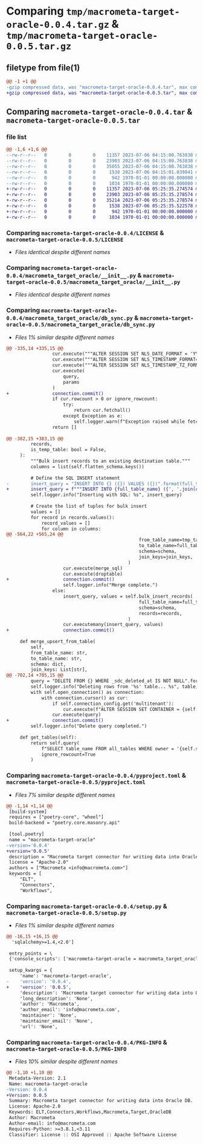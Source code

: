 # Comparing `tmp/macrometa-target-oracle-0.0.4.tar.gz` & `tmp/macrometa-target-oracle-0.0.5.tar.gz`

## filetype from file(1)

```diff
@@ -1 +1 @@
-gzip compressed data, was "macrometa-target-oracle-0.0.4.tar", max compression
+gzip compressed data, was "macrometa-target-oracle-0.0.5.tar", max compression
```

## Comparing `macrometa-target-oracle-0.0.4.tar` & `macrometa-target-oracle-0.0.5.tar`

### file list

```diff
@@ -1,6 +1,6 @@
--rw-r--r--   0        0        0    11357 2023-07-06 04:15:00.763838 macrometa-target-oracle-0.0.4/LICENSE
--rw-r--r--   0        0        0    23903 2023-07-06 04:15:00.763838 macrometa-target-oracle-0.0.4/macrometa_target_oracle/__init__.py
--rw-r--r--   0        0        0    35055 2023-07-06 04:15:00.763838 macrometa-target-oracle-0.0.4/macrometa_target_oracle/db_sync.py
--rw-r--r--   0        0        0     1538 2023-07-06 04:15:01.039841 macrometa-target-oracle-0.0.4/pyproject.toml
--rw-r--r--   0        0        0      942 1970-01-01 00:00:00.000000 macrometa-target-oracle-0.0.4/setup.py
--rw-r--r--   0        0        0     1034 1970-01-01 00:00:00.000000 macrometa-target-oracle-0.0.4/PKG-INFO
+-rw-r--r--   0        0        0    11357 2023-07-06 05:25:35.274574 macrometa-target-oracle-0.0.5/LICENSE
+-rw-r--r--   0        0        0    23903 2023-07-06 05:25:35.278574 macrometa-target-oracle-0.0.5/macrometa_target_oracle/__init__.py
+-rw-r--r--   0        0        0    35214 2023-07-06 05:25:35.278574 macrometa-target-oracle-0.0.5/macrometa_target_oracle/db_sync.py
+-rw-r--r--   0        0        0     1538 2023-07-06 05:25:35.522578 macrometa-target-oracle-0.0.5/pyproject.toml
+-rw-r--r--   0        0        0      942 1970-01-01 00:00:00.000000 macrometa-target-oracle-0.0.5/setup.py
+-rw-r--r--   0        0        0     1034 1970-01-01 00:00:00.000000 macrometa-target-oracle-0.0.5/PKG-INFO
```

### Comparing `macrometa-target-oracle-0.0.4/LICENSE` & `macrometa-target-oracle-0.0.5/LICENSE`

 * *Files identical despite different names*

### Comparing `macrometa-target-oracle-0.0.4/macrometa_target_oracle/__init__.py` & `macrometa-target-oracle-0.0.5/macrometa_target_oracle/__init__.py`

 * *Files identical despite different names*

### Comparing `macrometa-target-oracle-0.0.4/macrometa_target_oracle/db_sync.py` & `macrometa-target-oracle-0.0.5/macrometa_target_oracle/db_sync.py`

 * *Files 1% similar despite different names*

```diff
@@ -335,14 +335,15 @@
                 cur.execute("""ALTER SESSION SET NLS_DATE_FORMAT = 'YYYY-MM-DD"T"HH24:MI:SS."00+00:00"'""")
                 cur.execute("""ALTER SESSION SET NLS_TIMESTAMP_FORMAT='YYYY-MM-DD"T"HH24:MI:SSXFF"+00:00"'""")
                 cur.execute("""ALTER SESSION SET NLS_TIMESTAMP_TZ_FORMAT  = 'YYYY-MM-DD"T"HH24:MI:SS.FFTZH:TZM'""")
                 cur.execute(
                     query,
                     params
                 )
+                connection.commit()
                 if cur.rowcount > 0 or ignore_rowcount:
                     try:
                         return cur.fetchall()
                     except Exception as e:
                         self.logger.warn(f"Exception raised while fetching from cursor. {e}")
                 return []
 
@@ -382,15 +383,15 @@
         records,
         is_temp_table: bool = False,
     ):
         """Bulk insert records to an existing destination table."""
         columns = list(self.flatten_schema.keys())
 
         # Define the SQL INSERT statement
-        insert_query = "INSERT INTO {} ({}) VALUES ({})".format(full_table_name, ', '.join(columns), ', '.join(['%s'] * len(columns)))
+        insert_query = f"""INSERT INTO {full_table_name} ({', '.join(columns)}) VALUES ({', '.join([f":{column}" for column in columns])})"""
         self.logger.info("Inserting with SQL: %s", insert_query)
 
         # Create the list of tuples for bulk insert
         values = []
         for record in records.values():
             record_values = []
             for column in columns:
@@ -564,22 +565,24 @@
                                                 from_table_name=tmp_table_name,
                                                 to_table_name=full_table_name,
                                                 schema=schema,
                                                 join_keys=join_keys,
                                             )
                     cur.execute(merge_sql)
                     cur.execute(droptable)
+                    connection.commit()
                     self.logger.info("Merge complete.")
                 else:
                     insert_query, values = self.bulk_insert_records(
                                                 full_table_name=full_table_name,
                                                 schema=schema,
                                                 records=records,
                                             )
                     cur.executemany(insert_query, values)
+                    connection.commit()
 
     def merge_upsert_from_table(
         self,
         from_table_name: str,
         to_table_name: str,
         schema: dict,
         join_keys: List[str],
@@ -702,14 +705,15 @@
         query = "DELETE FROM {} WHERE _sdc_deleted_at IS NOT NULL".format(table)
         self.logger.info("Deleting rows from '%s' table... %s", table, query)
         with self.open_connection() as connection:
             with connection.cursor() as cur:
                 if self.connection_config.get('multitenant'):
                     cur.execute(f"ALTER SESSION SET CONTAINER = {self.connection_config.get('pdb_name', 'CDB$ROOT')}") #Switch to expected PDB
                 cur.execute(query)
+                connection.commit()
         self.logger.info("Delete query completed.")
 
     def get_tables(self):
         return self.query(
             f"SELECT table_name FROM all_tables WHERE owner = '{self.schema_name}'",
             ignore_rowcount=True
         )
```

### Comparing `macrometa-target-oracle-0.0.4/pyproject.toml` & `macrometa-target-oracle-0.0.5/pyproject.toml`

 * *Files 7% similar despite different names*

```diff
@@ -1,14 +1,14 @@
 [build-system]
 requires = ["poetry-core", "wheel"]
 build-backend = "poetry.core.masonry.api"
 
 [tool.poetry]
 name = "macrometa-target-oracle"
-version='0.0.4'
+version='0.0.5'
 description = "Macrometa target connector for writing data into Oracle DB."
 license = "Apache-2.0"
 authors = ["Macrometa <info@macrometa.com>"]
 keywords = [
     "ELT",
     "Connectors",
     "Workflows",
```

### Comparing `macrometa-target-oracle-0.0.4/setup.py` & `macrometa-target-oracle-0.0.5/setup.py`

 * *Files 1% similar despite different names*

```diff
@@ -16,15 +16,15 @@
  'sqlalchemy>=1.4,<2.0']
 
 entry_points = \
 {'console_scripts': ['macrometa-target-oracle = macrometa_target_oracle:main']}
 
 setup_kwargs = {
     'name': 'macrometa-target-oracle',
-    'version': '0.0.4',
+    'version': '0.0.5',
     'description': 'Macrometa target connector for writing data into Oracle DB.',
     'long_description': 'None',
     'author': 'Macrometa',
     'author_email': 'info@macrometa.com',
     'maintainer': 'None',
     'maintainer_email': 'None',
     'url': 'None',
```

### Comparing `macrometa-target-oracle-0.0.4/PKG-INFO` & `macrometa-target-oracle-0.0.5/PKG-INFO`

 * *Files 10% similar despite different names*

```diff
@@ -1,10 +1,10 @@
 Metadata-Version: 2.1
 Name: macrometa-target-oracle
-Version: 0.0.4
+Version: 0.0.5
 Summary: Macrometa target connector for writing data into Oracle DB.
 License: Apache-2.0
 Keywords: ELT,Connectors,Workflows,Macrometa,Target,OracleDB
 Author: Macrometa
 Author-email: info@macrometa.com
 Requires-Python: >=3.8.1,<3.11
 Classifier: License :: OSI Approved :: Apache Software License
```

